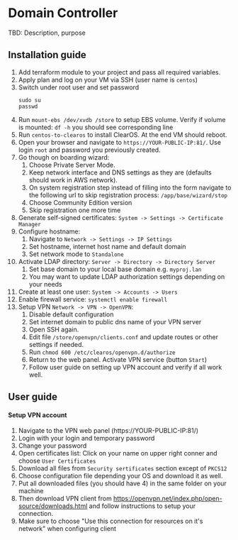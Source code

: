 Domain Controller
=================

TBD: Description, purpose

Installation guide
------------------

1. Add terraform module to your project and pass all required variables.
1. Apply plan and log on your VM via SSH (user name is `centos`)
1. Switch under root user and set password
    ```
    sudo su
    passwd
    ```    
1. Run `mount-ebs /dev/xvdb /store` to setup EBS volume. 
Verify if volume is mounted: `df -h` you should see corresponding line
1. Run `centos-to-clearos` to install ClearOS. At the end VM should reboot.
1. Open your browser and navigate to `https://YOUR-PUBLIC-IP:81/`. 
Use login `root` and password you previously created.
1. Go though on boarding wizard:
    1. Choose Private Server Mode.
    1. Keep network interface and DNS settings as they are 
    (defaults should work in AWS network).
    1. On system registration step instead of filling into the form navigate to 
    the following url to skip registration process: `/app/base/wizard/stop`
    1. Choose Community Edition version
    1. Skip registration one more time
1. Generate self-signed certificates: `System -> Settings -> Certificate Manager`
1. Configure hostname:
    1. Navigate to `Network -> Settings -> IP Settings`
    1. Set hostname, internet host name and default domain
    1. Set network mode to `Standalone`
1. Activate LDAP directory: `Server -> Directory -> Directory Server`
    1. Set base domain to your local base domain e.g. `myproj.lan`
    1. You may want to update LDAP authorization settings depending on your needs 
1. Create at least one user: `System -> Accounts -> Users`
1. Enable firewall service: `systemctl enable firewall`
1. Setup VPN `Network -> VPN -> OpenVPN`:
    1. Disable default configuration
    1. Set internet domain to public dns name of your VPN server   
    1. Open SSH again. 
    1. Edit file `/store/openvpn/clients.conf` and update 
    routes or other settings if needed.
    1. Run `chmod 600 /etc/clearos/openvpn.d/authorize`
    1. Return to the web panel. Activate VPN service (button `Start`)
    1. Follow user guide on setting up VPN account and verify if all work well.
    
    
User guide
----------

#### Setup VPN account

1. Navigate to the VPN web panel (https://YOUR-PUBLIC-IP:81/)
1. Login with your login and temporary password
1. Change your password
1. Open certificates list: Click on your name on upper right conner and choose `User Certificates`
1. Download all files from `Security sertificates` section except of `PKCS12`
1. Choose configuration file depending your OS and download it as well.
1. Put all downloaded files (you should have 4) in the same folder on your machine
1. Then download VPN client from https://openvpn.net/index.php/open-source/downloads.html 
and follow instructions to setup your connection. 
1. Make sure to choose "Use this connection for resources on it's network" when 
configuring client

